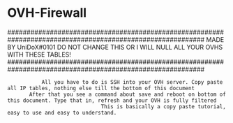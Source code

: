 # OVH-Firewall
###########################################################################################################
        MADE BY UniDoX#0101 DO NOT CHANGE THIS OR I WILL NULL ALL YOUR OVHS WITH THESE TABLES!
###########################################################################################################

                                                                                
               All you have to do is SSH into your OVH server. Copy paste all IP tables, nothing else till the bottom of this document
           After that you see a command about save and reboot on bottom of this document. Type that in, refresh and your OVH is fully filtered
                                  This is basically a copy paste tutorial, easy to use and easy to understand.
